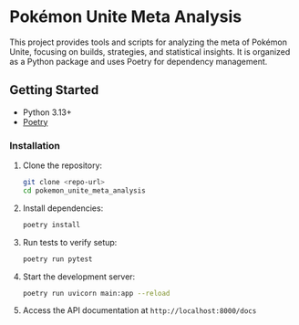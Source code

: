 # Pokémon Unite Meta Analysis

This project provides tools and scripts for analyzing the meta of Pokémon Unite, focusing on builds, strategies, and statistical insights. It is organized as a
Python package and uses Poetry for dependency management.

## Getting Started

- Python 3.13+
- [Poetry](https://python-poetry.org/)

### Installation
1. Clone the repository:
   ```bash
   git clone <repo-url>
   cd pokemon_unite_meta_analysis
   ```
2. Install dependencies:
   ```bash
   poetry install
   ```
3. Run tests to verify setup:
   ```bash
   poetry run pytest
   ```
4. Start the development server:
   ```bash
   poetry run uvicorn main:app --reload
   ```
5. Access the API documentation at `http://localhost:8000/docs`
